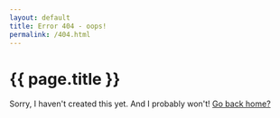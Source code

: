 ```yaml
---
layout: default
title: Error 404 - oops!
permalink: /404.html
---
```

<div class="plain">
	<h1> {{ page.title }} </h1>
	<p>Sorry, I haven't created this yet. And I probably won't! <a href="/">Go back home?</a></p>
</div><!-- /.plain -->
